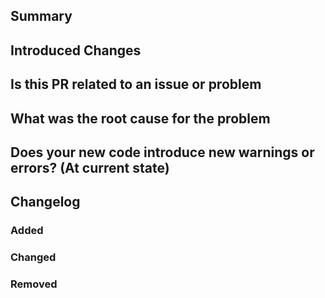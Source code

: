## Summary
<!---
Explain the reason for this pr, changes and solution briefly.
-->

## Introduced Changes
<!---
Please explain the introduced changes and how they matter
-->

## Is this PR related to an issue or problem
<!---
For example a github issue or a general problem
-->

## What was the root cause for the problem
<!---
Please explain the root cause of the problem. Remove if unnecessary 
-->

## Does your new code introduce new warnings or errors? (At current state)
<!---
CodeQL, Tests and while running
-->

## Changelog
<!---
Changelog, which explains new additions or changes. Minor changes should only
be included if they matter or have a big influence on the code/project
-->

### Added
<!---
CodeQL, Tests and while running
-->
### Changed
<!---
CodeQL, Tests and while running
-->
### Removed
<!---
CodeQL, Tests and while running
-->
